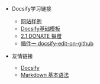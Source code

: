 <!-- _navbar.md -->

* Docsify学习链接
  * [网站样例](https://github.com/docsifyjs/awesome-docsify#showcase)
  * [Docsify基础模板](https://github.com/boxtrade/docsify_sample)
  * [2.1 DONATE 捐赠](donate/README.md)
  * [插件一 docsify-edit-on-github ](https://chengit1763113879qq.github.io/docsify-edit-on-github/#/?id=docsify-edit-on-github)

* 友情链接
  * [Docsify](https://docsify.js.org/#/zh-cn/)
  * [Markdown 基本语法](https://markdown.com.cn/basic-syntax/)

